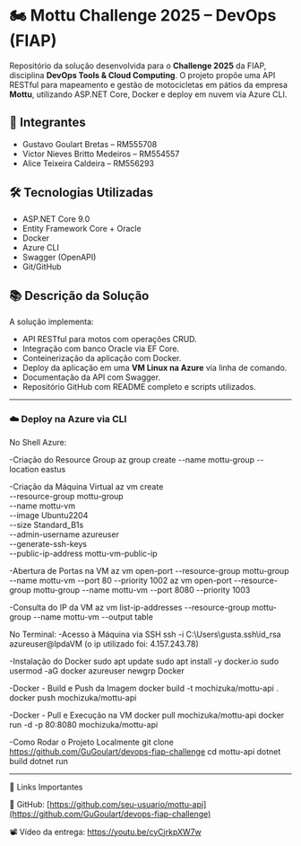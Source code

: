 # 🏍️ Mottu Challenge 2025 – DevOps (FIAP)

Repositório da solução desenvolvida para o **Challenge 2025** da FIAP, disciplina **DevOps Tools & Cloud Computing**. O projeto propõe uma API RESTful para mapeamento e gestão de motocicletas em pátios da empresa **Mottu**, utilizando ASP.NET Core, Docker e deploy em nuvem via Azure CLI.

## 👥 Integrantes

- Gustavo Goulart Bretas – RM555708
- Victor Nieves Britto Medeiros – RM554557
- Alice Teixeira Caldeira – RM556293

## 🛠️ Tecnologias Utilizadas

- ASP.NET Core 9.0
- Entity Framework Core + Oracle
- Docker
- Azure CLI
- Swagger (OpenAPI)
- Git/GitHub

## 📚 Descrição da Solução

A solução implementa:

- API RESTful para motos com operações CRUD.
- Integração com banco Oracle via EF Core.
- Conteinerização da aplicação com Docker.
- Deploy da aplicação em uma **VM Linux na Azure** via linha de comando.
- Documentação da API com Swagger.
- Repositório GitHub com README completo e scripts utilizados.

---

### ☁️ Deploy na Azure via CLI

No Shell Azure:

-Criação do Resource Group
az group create --name mottu-group --location eastus

-Criação da Máquina Virtual
az vm create \
--resource-group mottu-group \
--name mottu-vm \
--image Ubuntu2204 \
--size Standard_B1s \
--admin-username azureuser \
--generate-ssh-keys \
--public-ip-address mottu-vm-public-ip

-Abertura de Portas na VM
az vm open-port --resource-group mottu-group --name mottu-vm --port 80 --priority 1002
az vm open-port --resource-group mottu-group --name mottu-vm --port 8080 --priority 1003

-Consulta do IP da VM
az vm list-ip-addresses --resource-group mottu-group --name mottu-vm --output table

No Terminal:
-Acesso à Máquina via SSH
ssh -i C:\Users\gusta\.ssh\id_rsa azureuser@IpdaVM (o ip utilizado foi: 4.157.243.78)

-Instalação do Docker
sudo apt update
sudo apt install -y docker.io
sudo usermod -aG docker azureuser
newgrp Docker

-Docker - Build e Push da Imagem
docker build -t mochizuka/mottu-api .
docker push mochizuka/mottu-api

-Docker - Pull e Execução na VM
docker pull mochizuka/mottu-api
docker run -d -p 80:8080 mochizuka/mottu-api

-Como Rodar o Projeto Localmente
git clone https://github.com/GuGoulart/devops-fiap-challenge
cd mottu-api
dotnet build
dotnet run

---

📂 Links Importantes

🔗 GitHub: [https://github.com/seu-usuario/mottu-api](https://github.com/GuGoulart/devops-fiap-challenge)

📽️ Vídeo da entrega: https://youtu.be/cyCjrkpXW7w
